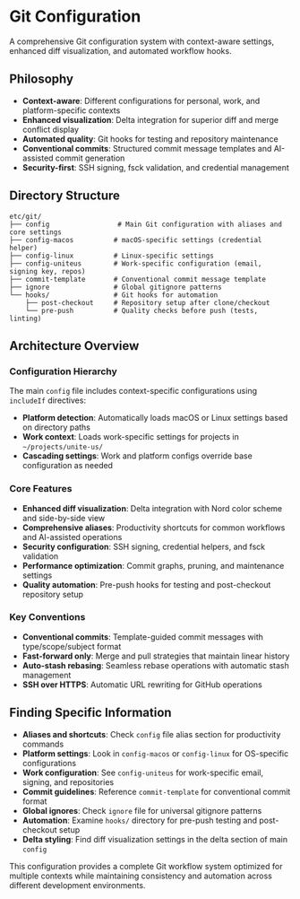 # Git Configuration

A comprehensive Git configuration system with context-aware settings, enhanced diff visualization,
and automated workflow hooks.

## Philosophy

- **Context-aware**: Different configurations for personal, work, and platform-specific contexts
- **Enhanced visualization**: Delta integration for superior diff and merge conflict display
- **Automated quality**: Git hooks for testing and repository maintenance
- **Conventional commits**: Structured commit message templates and AI-assisted commit generation
- **Security-first**: SSH signing, fsck validation, and credential management

## Directory Structure

```text
etc/git/
├── config                 # Main Git configuration with aliases and core settings
├── config-macos          # macOS-specific settings (credential helper)
├── config-linux          # Linux-specific settings
├── config-uniteus        # Work-specific configuration (email, signing key, repos)
├── commit-template       # Conventional commit message template
├── ignore                # Global gitignore patterns
└── hooks/                # Git hooks for automation
    ├── post-checkout     # Repository setup after clone/checkout
    └── pre-push          # Quality checks before push (tests, linting)
```

## Architecture Overview

### Configuration Hierarchy

The main `config` file includes context-specific configurations using `includeIf` directives:

- **Platform detection**: Automatically loads macOS or Linux settings based on directory paths
- **Work context**: Loads work-specific settings for projects in `~/projects/unite-us/`
- **Cascading settings**: Work and platform configs override base configuration as needed

### Core Features

- **Enhanced diff visualization**: Delta integration with Nord color scheme and side-by-side view
- **Comprehensive aliases**: Productivity shortcuts for common workflows and AI-assisted operations
- **Security configuration**: SSH signing, credential helpers, and fsck validation
- **Performance optimization**: Commit graphs, pruning, and maintenance settings
- **Quality automation**: Pre-push hooks for testing and post-checkout repository setup

### Key Conventions

- **Conventional commits**: Template-guided commit messages with type/scope/subject format
- **Fast-forward only**: Merge and pull strategies that maintain linear history
- **Auto-stash rebasing**: Seamless rebase operations with automatic stash management
- **SSH over HTTPS**: Automatic URL rewriting for GitHub operations

## Finding Specific Information

- **Aliases and shortcuts**: Check `config` file alias section for productivity commands
- **Platform settings**: Look in `config-macos` or `config-linux` for OS-specific configurations
- **Work configuration**: See `config-uniteus` for work-specific email, signing, and repositories
- **Commit guidelines**: Reference `commit-template` for conventional commit format
- **Global ignores**: Check `ignore` file for universal gitignore patterns
- **Automation**: Examine `hooks/` directory for pre-push testing and post-checkout setup
- **Delta styling**: Find diff visualization settings in the delta section of main `config`

This configuration provides a complete Git workflow system optimized for multiple contexts while
maintaining consistency and automation across different development environments.
